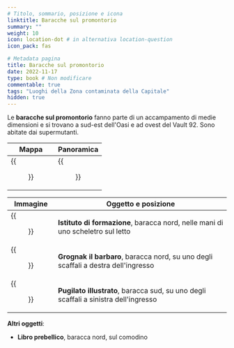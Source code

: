 ```yaml
---
# Titolo, sommario, posizione e icona
linktitle: Baracche sul promontorio
summary: ""
weight: 10
icon: location-dot # in alternativa location-question
icon_pack: fas

# Metadata pagina
title: Baracche sul promontorio
date: 2022-11-17
type: book # Non modificare
commentable: true
tags: "Luoghi della Zona contaminata della Capitale"
hidden: true
---
```


<div class="fo3">

Le **baracche sul promontorio** fanno parte di un accampamento di medie dimensioni e si trovano a sud-est dell'Oasi e ad ovest del Vault 92. Sono abitate dai supermutanti.

| Mappa                         | Panoramica                |
| ----------------------------- | ------------------------- |
| {{<figure src="fo3/Clifftop_shacks_loc.webp">}} | {{<figure src="fo3/Clifftop_Shacks.webp">}} |

| Immagine                          | Oggetto e posizione                                                                  |
| --------------------------------- | ------------------------------------------------------------------------------------ |
| {{<figure src="fo3/Board_of_Education.webp">}}      | **Istituto di formazione**, baracca nord, nelle mani di uno scheletro sul letto                    |
| {{<figure src="fo3/FO3_GTB_Clifftop_Shacks.webp">}} | **Grognak il barbaro**, baracca nord, su uno degli scaffali a destra dell'ingresso   |
| {{<figure src="fo3/FO3_PI_Clifftop_Shacks.webp">}}  | **Pugilato illustrato**, baracca sud, su uno degli scaffali a sinistra dell'ingresso |


**Altri oggetti**:
- **Libro prebellico**,  baracca nord, sul comodino

</div>
